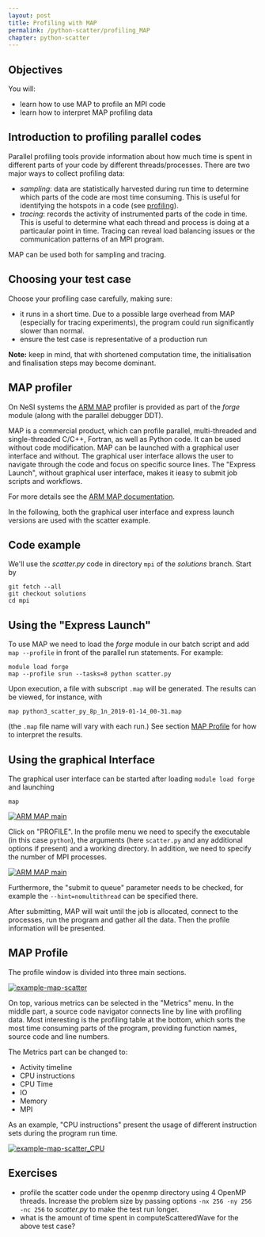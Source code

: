 ```yaml
---
layout: post
title: Profiling with MAP
permalink: /python-scatter/profiling_MAP
chapter: python-scatter
---
```


## Objectives

You will:

* learn how to use MAP to profile an MPI code
* learn how to interpret MAP profiling data

## Introduction to profiling parallel codes

Parallel profiling tools provide information about how much time is spent in different parts of your code by different threads/processes.
There are two major ways to collect profiling data: 
 * *sampling*: data are statistically harvested during run time to determine which parts of the code are most time consuming. This is useful for identifying the hotspots in a code (see [profiling](01-profiling.md)).
 * *tracing*: records the activity of instrumented parts of the code in time. This is useful to determine what each thread and process is doing at a particaular point in time. Tracing can reveal load balancing issues or the communication patterns of an MPI program. 

MAP can be used both for sampling and tracing.

## Choosing your test case

Choose your profiling case carefully, making sure:
* it runs in a short time. Due to a possible large overhead from MAP (especially for tracing experiments), the program could run significantly slower than normal.
* ensure the test case is representative of a production run

**Note:** keep in mind, that with shortened computation time, the initialisation and finalisation steps may become dominant.


## MAP profiler

On NeSI systems the [ARM MAP](https://www.arm.com/products/development-tools/server-and-hpc/forge/map) profiler is provided as part of the *forge* module (along with the parallel debugger DDT).

MAP is a commercial product, which can profile parallel, multi-threaded and single-threaded C/C++, Fortran, as well as Python code. It can be used without code modification.
MAP can be launched with a graphical user interface and without. The graphical user interface allows the user to navigate through the code and focus on specific source lines. The "Express Launch", without graphical user interface, makes it ieasy to submit job scripts and workflows.

For more details see the [ARM MAP documentation](https://developer.arm.com/docs/101136/latest/map).

In the following, both the graphical user interface and express launch versions are used with the scatter example.

## Code example

We'll use the *scatter.py* code in directory `mpi` of the *solutions* branch. Start by

```
git fetch --all
git checkout solutions
cd mpi
```

## Using the "Express Launch"

To use MAP we need to load the *forge* module in our batch script and add `map --profile` in front of the parallel run statements. For example:
```
module load forge
map --profile srun --tasks=8 python scatter.py
```
Upon execution, a file with subscript `.map` will be generated. The results can be viewed, for instance, with
```
map python3_scatter_py_8p_1n_2019-01-14_00-31.map
```
(the `.map` file name will vary with each run.) See section [MAP Profile](#map-profile) for how to interpret the results.

## Using the graphical Interface

The graphical user interface can be started after loading `module load forge` and launching
```
map
```

[![ARM MAP main](images/ARM_MAP_main.png)](images/ARM_MAP_main.png)

Click on "PROFILE". In the profile menu we need to specify the executable (in this case `python`), the arguments (here `scatter.py` and any additional options if present) and a working directory. In addition, we need to specify the number of MPI processes.

[![ARM MAP main](images/ARM_MAP_run.png)](images/ARM_MAP_run.png)

Furthermore, the "submit to queue" parameter needs to be checked, for example the `--hint=nomultithread` can be specified there.

After submitting, MAP will wait until the job is allocated, connect to the processes, run the program and gather all the data. Then the profile information will be presented.

## MAP Profile

The profile window is divided into three main sections.

[![example-map-scatter](images/ARM_MAP_scatter_mpi.png)](images/ARM_MAP_scatter_mpi.png)

On top, various metrics can be selected in the "Metrics" menu.
In the middle part, a source code navigator connects line by line with profiling data.
Most interesting is the profiling table at the bottom, which sorts the most time consuming parts of the program, providing
function names, source code and line numbers.

The Metrics part can be changed to:
* Activity timeline
* CPU instructions
* CPU Time
* IO
* Memory
* MPI

As an example, "CPU instructions" present the usage of different instruction sets during the program run time.

[![example-map-scatter_CPU](images/ARM_MAP_scatter_mpi_CPU.png)](images/ARM_MAP_scatter_mpi_CPU.png)

## Exercises

 * profile the scatter code under the openmp directory using 4 OpenMP threads. Increase the problem size by passing options `-nx 256 -ny 256 -nc 256` to *scatter.py* to make the test run longer.
 * what is the amount of time spent in computeScatteredWave for the above test case?
